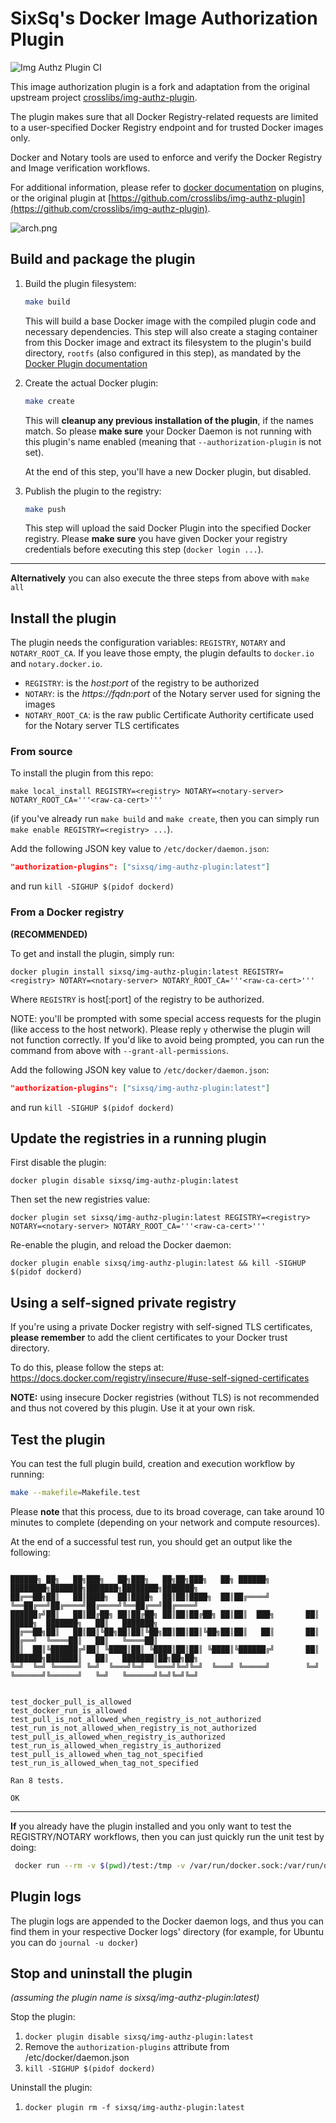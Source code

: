 # SixSq's Docker Image Authorization Plugin

![Img Authz Plugin CI](https://github.com/SixSq/img-authz-plugin/workflows/Img%20Authz%20Plugin%20CI/badge.svg?branch=master)

This image authorization plugin is a fork and adaptation from the original upstream project [crosslibs/img-authz-plugin](https://github.com/crosslibs/img-authz-plugin). 

The plugin makes sure that all Docker Registry-related requests are limited to a user-specified Docker Registry endpoint and for trusted Docker images only. 

Docker and Notary tools are used to enforce and verify the Docker Registry and Image verification workflows.

For additional information, please refer to [docker
documentation](https://docs.docker.com/engine/extend/) on plugins, or the original plugin at [https://github.com/crosslibs/img-authz-plugin](https://github.com/crosslibs/img-authz-plugin).

![arch.png](./docs/arch.png)


## Build and package the plugin

 1. Build the plugin filesystem:

    ```bash
    make build
    ```
    
    This will build a base Docker image with the compiled plugin code and necessary dependencies. This step will also create a staging container from this Docker image and extract its filesystem to the plugin's build directory, `rootfs` (also configured in this step), as mandated by the [Docker Plugin documentation](https://docs.docker.com/engine/extend/#developing-a-plugin)

 2. Create the actual Docker plugin:

    ```bash
    make create
    ```
    
    This will **cleanup any previous installation of the plugin**, if the names match. So please **make sure** your Docker Daemon is not running with this plugin's name enabled (meaning that `--authorization-plugin` is not set).
    
    At the end of this step, you'll have a new Docker plugin, but disabled.

 3. Publish the plugin to the registry:

    ```bash
    make push
    ```
    
    This step will upload the said Docker Plugin into the specified Docker registry. Please **make sure** you have given Docker your registry credentials before executing this step (`docker login ...`).

---

**Alternatively** you can also execute the three steps from above with `make all`


## Install the plugin

The plugin needs the configuration variables: `REGISTRY`, `NOTARY` and `NOTARY_ROOT_CA`. If you leave those empty, the plugin defaults to `docker.io` and `notary.docker.io`.

 - `REGISTRY`: is the _host:port_ of the registry to be authorized
 - `NOTARY`: is the _https://fqdn:port_ of the Notary server used for signing the images
 - `NOTARY_ROOT_CA`: is the raw public Certificate Authority certificate used for the Notary server TLS certificates 

### From source

To install the plugin from this repo:

`make local_install REGISTRY=<registry> NOTARY=<notary-server> NOTARY_ROOT_CA='''<raw-ca-cert>'''`

(if you've already run `make build` and `make create`, then you can simply run
`make enable REGISTRY=<registry> ...`).

Add the following JSON key value to `/etc/docker/daemon.json`:

```json
"authorization-plugins": ["sixsq/img-authz-plugin:latest"]
```

and run `kill -SIGHUP $(pidof dockerd)`

### From a Docker registry

**(RECOMMENDED)**

To get and install the plugin, simply run:

`docker plugin install sixsq/img-authz-plugin:latest REGISTRY=<registry> NOTARY=<notary-server> NOTARY_ROOT_CA='''<raw-ca-cert>'''`

Where `REGISTRY` is host[:port] of the registry to be authorized.

NOTE: you'll be prompted with some special access requests for the plugin (like access to the host network). Please reply `y` otherwise the plugin will not function correctly. If you'd like to avoid being prompted, you can run the command from above with `--grant-all-permissions`.



Add the following JSON key value to `/etc/docker/daemon.json`:

```json
"authorization-plugins": ["sixsq/img-authz-plugin:latest"]
```

and run `kill -SIGHUP $(pidof dockerd)`


## Update the registries in a running plugin

First disable the plugin:

`docker plugin disable sixsq/img-authz-plugin:latest`

Then set the new registries value:

`docker plugin set sixsq/img-authz-plugin:latest REGISTRY=<registry> NOTARY=<notary-server> NOTARY_ROOT_CA='''<raw-ca-cert>'''`

Re-enable the plugin, and reload the Docker daemon:

`docker plugin enable sixsq/img-authz-plugin:latest && kill -SIGHUP $(pidof dockerd)`

## Using a self-signed private registry

If you're using a private Docker registry with self-signed TLS certificates, **please remember** to add the client certificates to your Docker trust directory. 

To do this, please follow the steps at: https://docs.docker.com/registry/insecure/#use-self-signed-certificates

**NOTE:** using insecure Docker registries (without TLS) is not recommended and thus not covered by this plugin. Use it at your own risk.


## Test the plugin

You can test the full plugin build, creation and execution workflow by running:

```bash
make --makefile=Makefile.test 
```

Please **note** that this process, due to its broad coverage, can take around 10 minutes to complete (depending on your network and compute resources).

At the end of a successful test run, you should get an output like the following:

```

██████╗ ██╗   ██╗███╗   ██╗███╗   ██╗██╗███╗   ██╗ ██████╗     ████████╗███████╗███████╗████████╗███████╗
██╔══██╗██║   ██║████╗  ██║████╗  ██║██║████╗  ██║██╔════╝     ╚══██╔══╝██╔════╝██╔════╝╚══██╔══╝██╔════╝
██████╔╝██║   ██║██╔██╗ ██║██╔██╗ ██║██║██╔██╗ ██║██║  ███╗       ██║   █████╗  ███████╗   ██║   ███████╗
██╔══██╗██║   ██║██║╚██╗██║██║╚██╗██║██║██║╚██╗██║██║   ██║       ██║   ██╔══╝  ╚════██║   ██║   ╚════██║
██║  ██║╚██████╔╝██║ ╚████║██║ ╚████║██║██║ ╚████║╚██████╔╝       ██║   ███████╗███████║   ██║   ███████║██╗██╗██╗
╚═╝  ╚═╝ ╚═════╝ ╚═╝  ╚═══╝╚═╝  ╚═══╝╚═╝╚═╝  ╚═══╝ ╚═════╝        ╚═╝   ╚══════╝╚══════╝   ╚═╝   ╚══════╝╚═╝╚═╝╚═╝


test_docker_pull_is_allowed
test_docker_run_is_allowed
test_pull_is_not_allowed_when_registry_is_not_authorized
test_run_is_not_allowed_when_registry_is_not_authorized
test_pull_is_allowed_when_registry_is_authorized
test_run_is_allowed_when_registry_is_authorized
test_pull_is_allowed_when_tag_not_specified
test_run_is_allowed_when_tag_not_specified

Ran 8 tests.

OK
```

---

**If** you already have the plugin installed and you only want to test the REGISTRY/NOTARY workflows, then you can just quickly run the unit test by doing:

```bash
 docker run --rm -v $(pwd)/test:/tmp -v /var/run/docker.sock:/var/run/docker.sock docker:dind sh -c 'apk update && apk add shunit2 && SHUNIT_COLOR="always" shunit2 /tmp/tests.sh && docker ps'
```

## Plugin logs

The plugin logs are appended to the Docker daemon logs, and thus you can find them in your respective Docker logs' directory (for example, for Ubuntu you can do `journal -u docker`)


## Stop and uninstall the plugin

_(assuming the plugin name is sixsq/img-authz-plugin:latest)_

Stop the plugin:
 1. `docker plugin disable sixsq/img-authz-plugin:latest`
 2. Remove the `authorization-plugins` attribute from /etc/docker/daemon.json
 3. `kill -SIGHUP $(pidof dockerd)`
 
Uninstall the plugin:
 1. `docker plugin rm -f sixsq/img-authz-plugin:latest`
